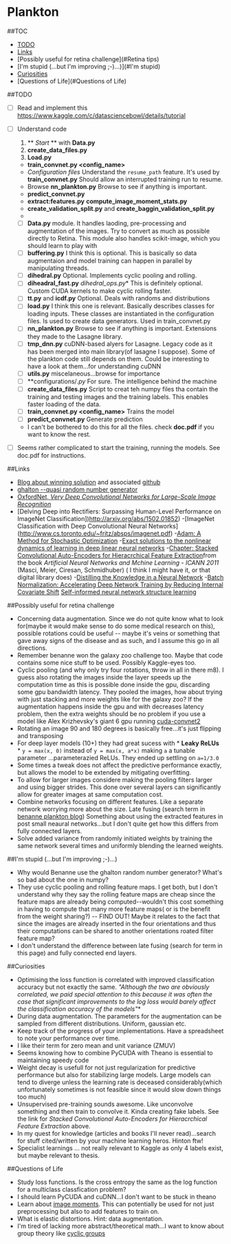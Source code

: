# Plankton 

##TOC
- [TODO](#TODO)
- [Links](#Links)
- [Possibly useful for retina challenge](#Retina tips)
- [I'm stupid (...but I'm improving ;-)...)](#I'm stupid)
- [Curiosities](#Curiosities)
- [Questions of Life](#Questions of Life)

##TODO <a id = "TODO"></a>
- [ ]  Read and implement this https://www.kaggle.com/c/datasciencebowl/details/tutorial

- [ ]  Understand code
    1. ** *Start* ** with **Data.py**
    2. **create_data_files.py**
    3. **Load.py**
    - **train_convnet.py <config_name>**
    - *Configuration files*  Understand the `resume_path` feature.  It's used by **train_convnet.py**  Should allow an interrupted training run to resume.  
    - Browse **nn_plankton.py**  Browse to see if anything is important.
    - **predict_convnet.py**
    - **extract:features.py** **compute_image_moment_stats.py**
    - **create_validation_split.py** and **create_baggin_validation_split.py**
    - 

    * [ ] **Data.py** module.  It handles laoding, pre-processing and augmentation of the images.  Try to convert as much as possible directly to Retina.  This module also handles scikit-image, which you should learn to play with
    * [ ] **buffering.py** I think this is optional.  This is basically so data augmentaion and model training can happen in parallel by manipulating threads.
    * [ ]  **dihedral.py** Optional.  Implements cyclic pooling and rolling. 
    * [ ]  **diheadral_fast.py** *dihedral_ops.py**  This is definitely optional.  Custom CUDA kernels to make cyclic rolling faster. 
    * [ ]  **tt.py** and **icdf.py**  Optional.  Deals with randoms and distributions
    * [ ]  **load.py** I think this one is relevant.  Basically describes classes for loading inputs.  These classes are instantiated in the configuration files.  Is used to create data generators. Used in train_convnet.py
    * [ ]  **nn_plankton.py**  Browse to see if anything is important.  Extensions they made to the Lasagne library.
    * [ ]  **tmp_dnn.py** cuDNN-based alyers for Lasagne.  Legacy code as it has been merged into main library(of lasagne I suppose).  Some of the plankton code still depends on them.  Could be interesting to have a look at them...for understanding cuDNN
    * [ ]  **utils.py** miscelaneous...browse for importance
    * [ ]  **configurations/*.py*  For sure.  The intelligence behind the machine
    * [ ]  **create_data_files.py** Script to creat teh numpy files tha contain the training and testing images and the training labels.  This enables faster loading of the data. 
    * [ ]  **train_convnet.py <config_name>** Trains the model   
    * [ ]  **predict_convnet.py** Generate prediction
    *  I can't be bothered to do this for all the files.  check **doc.pdf** if you want to know the rest.
- [ ] Seems rather complicated to start the training, running the models.  See doc.pdf for instructions.    
 


##Links <a id = "Links"></a>

- [Blog about winning solution](http://benanne.github.io/2015/03/17/plankton.html) and associated [github](https://github.com/benanne/kaggle-ndsb)
- [ghalton --quasi random number generator](https://github.com/fmder/ghalton)
- [OxfordNet, *Very Deep Convolutional Networks for Large-Scale Image Recognition*](http://arxiv.org/abs/1409.1556)
- [Delving Deep into Rectifiers: Surpassing Human-Level Performance on ImageNet Classification])http://arxiv.org/abs/1502.01852)
-[ImageNet Classification with Deep Convolutional
Neural Networks] (http://www.cs.toronto.edu/~fritz/absps/imagenet.pdf)
-[Adam: A Method for Stochastic Optimization](http://arxiv.org/abs/1412.6980)
-[Exact solutions to the nonlinear dynamics of learning in
deep linear neural networks](http://arxiv.org/abs/1312.6120)
-[Chapter: Stacked Convolutional Auto-Encoders for Hieracrchical Feature Extraction](http://link.springer.com/chapter/10.1007/978-3-642-21735-7_7)from the book *Artificial Neural Networks and Mchine Learning - ICANN 2011* (Masci, Meier, Ciresan, Schmidhuber) ( I think I might have it, or that digital library does)
-[Distilling the Knowledge in a Neural Network](http://arxiv.org/abs/1503.02531)
-[Batch Normalization: Accelerating Deep Network Training by Reducing Internal Covariate Shift](http://arxiv.org/abs/1502.03167)
[Self-informed neural network structure learning](http://arxiv.org/abs/1412.6563)




##Possibly useful for retina challenge <a id = "Curiousitie"></a>
- Concerning data augmentation.  Since we do not quite know what to look for(maybe it would make sense to do some medical research on this), possible rotations could be useful -- maybe it's veins or something that gave away signs of the disease and as such, and I assume this go in all directions. 
- Remember benanne won the galaxy zoo challenge too.  Maybe that code contains some nice stuff to be used.  Possibly Kaggle-eyes too.
- Cyclic pooling (and why only try four rotations, throw in all in there m8).  I guess also rotating the images inside the layer speeds up the computation time as this is possible done inside the gpu, discarding some gpu bandwidth latency.  They pooled the images, how about trying with just stacking and more weights like for the galaxy zoo?  If the augmentation happens inside the gpu and with decreases latency problem, then the extra weights should be no problem if you use a model like Alex Krizhevsky's giant 6 gpu running [cuda-convnet2](https://code.google.com/p/cuda-convnet2/)
- Rotating an image 90 and 180 degrees is basically free...it's just flipping and transposing
- For deep layer models (10+) they had great sucess with * **Leaky ReLUs** * `y = max(x, 0)` instead of `y = max(x, a*x)` making `a` a tunable parameter ...parameterazied ReLUs.  They ended up settling on  `a=1/3.0`
- Some times a tweak does not affect the predictive performance exactly, but allows the model to be extended by mitigating overfitting.
- To allow for larger images considere making the pooling filters larger and using bigger strides. This done over several layers can significantly allow for greater images at same computation cost. 
- Combine networks focusing on different features.  Like a separate network worrying more about the size. 
Late fusing (search term in [benanne plankton blog](http://benanne.github.io/2015/03/17/plankton.html)) Something about using the extracted features in post small neaural networks...but I don't quite get how this differs from fully connected layers.
- Solve added variance from randomly initiated weights by training the same network several times and uniformly blending the learned weights. 

##I'm stupid (...but I'm improving ;-)...) <a id = "I'm stupid"></a>
- Why would Benanne use the ghalton random number generator?  What's so bad about the one in numpy?
- They use cyclic pooling and rolling feature maps.  I get both, but I don't understand why they say the rolling feature maps are cheap since the feature maps are already being computed--wouldn't this cost something in having to compute that many more feature maps( or is the benefit from the weight sharing?) -- FIND OUT!  Maybe it relates to the fact that since the images are already inserted in the four orientations and thus their computations can be shared to another orientations roated filter feature map?
- I don't understand the difference between late fusing (search for term in this page) and fully connected end layers. 

##Curiosities <a id = "Curiousities"></a>
- Optimising the loss function is correlated with improved classification accuracy but not exactly the same.  *"Although the two are obviously correlated, we paid special attention to this because it was often the case that significant improvements to the log loss would barely affect the classification accuracy of the models"**
- During data augmentation.  The parameters for the augmentation can be sampled from different distributions. Uniform, gaussian etc. 
- Keep track of the progress of your implementations.  Have a spreadsheet to note your performance over time.
- I like their term for zero mean and unit variance (ZMUV)
- Seems knowing how to combine PyCUDA with Theano is essential to maintaining speedy code 
- Weight decay is usefull for not just regularization for predictive performance but also for stabilizing large models.  Large models can tend to diverge unless the learning rate is deceased considerably(which unfortunately sometimes is not feasible since it would slow down things too much)
- Unsupervised pre-training sounds awesome.  Like unconvolve something and then train to convolve it.  Kinda creating fake labels. See the link for *Stacked Convolutional Auto-Encoders for Hieracrchical Feature Extraction* above.
- In my quest for knowledge (articles and books I'll never read)...search for stuff cited/written by your machine learning heros. Hinton ftw!
- Specialist learnings ... not really relevant to Kaggle as only 4 labels exist, but maybe relevant to thesis. 


##Questions of Life <a id = "Questions of Life"></a>
- Study loss functions.  Is the cross entropy the same as the log function for a multiclass classfication problem? 
- I should learn PyCUDA and cuDNN...I don't want to be stuck in theano
- Learn about [image moments](http://en.wikipedia.org/wiki/Image_segmentation). This can potentially be used for not just preprocessing but also to add features to train on.
- What is elastic distortions.  Hint: data augmentation.
- I'm tired of lacking more abstract/theoretical math...I want to know about group theory like [cyclic groups](http://en.wikipedia.org/wiki/Cyclic_group)

